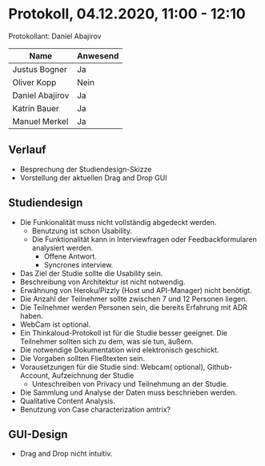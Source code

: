 # Protokoll, 04.12.2020, 11:00 - 12:10

Protokollant: Daniel Abajirov


Name | Anwesend 
---|---
Justus Bogner | Ja
Oliver Kopp | Nein
Daniel Abajirov | Ja
Katrin Bauer | Ja
Manuel Merkel | Ja

## Verlauf
* Besprechung der Studiendesign-Skizze
* Vorstellung der aktuellen  Drag and Drop GUI

## Studiendesign
* Die Funkionalität muss nicht vollständig abgedeckt werden.
  * Benutzung ist schon Usability.
  * Die Funktionalität kann in Interviewfragen oder Feedbackformularen analysiert  werden.
    * Offene Antwort.
    * Syncrones interview.
* Das Ziel der Studie sollte die Usability sein.
* Beschreibung von Architektur ist nicht notwendig.
* Erwähnung von Heroku/Pizzly (Host und API-Manager) nicht benötigt.
* Die Anzahl der Teilnehmer sollte zwischen 7 und 12 Personen liegen.
* Die Teilnehmer werden Personen sein, die bereits Erfahrung mit ADR haben.
* WebCam ist optional.
* Ein Thinkaloud-Protokoll ist für die Studie besser geeignet. Die Teilnehmer sollten sich zu dem, was sie tun, äußern.
* Die notwendige Dokumentation wird elektronisch geschickt.
* Die Vorgaben sollten Fließtexten sein.
* Vorausetzungen für die Studie sind: Webcam( optional), Github-Account, Aufzeichnung  der Studie
  * Unteschreiben von Privacy und Teilnehmung an der Studie.
* Die Sammlung und Analyse der Daten muss beschrieben werden.
* Qualitative Content Analysis.
* Benutzung von Case characterization amtrix?
## GUI-Design
* Drag and Drop nicht intuitiv.